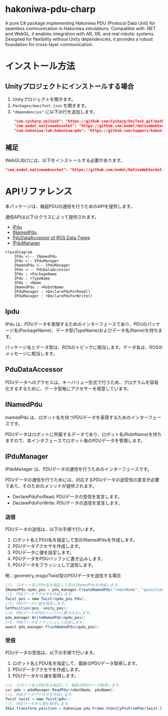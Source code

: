 # hakoniwa-pdu-charp
A pure C# package implementing Hakoniwa PDU (Protocol Data Unit) for seamless communication in Hakoniwa simulations. Compatible with .NET and WebGL, it enables integration with AR, XR, and real robotic systems. Designed for flexibility without Unity dependencies, it provides a robust foundation for cross-layer communication.

# インストール方法

## Unityプロジェクトにインストールする場合

1. Unityプロジェクトを開きます。
2. `Packages/manifest.json` を開きます。
3. `"dependencies"` に以下の行を追加します。

```json
    "com.cysharp.unitask": "https://github.com/Cysharp/UniTask.git?path=src/UniTask/Assets/Plugins/UniTask",
    "com.endel.nativewebsocket": "https://github.com/endel/NativeWebSocket.git#upm",
    "com.hakoniwa-lab.hakoniwa-pdu": "https://github.com/toppers/hakoniwa-pdu-csharp.git#main",
```


## 補足

WebGL向けには、以下をインストールする必要があります。

```json
"com.endel.nativewebsocket": "https://github.com/endel/NativeWebSocket.git#upm"
```

# APIリファレンス

本パッケージは、箱庭PDUの通信を行うためのAPIを提供します。

通信APIは以下のクラスによって提供されます。

- [IPdu](Runtime/pdu/interfaces/IPdu.cs)
- [INamedPdu](Runtime/pdu/interfaces/INamedPdu.cs)
- [PduDataAccessor of ROS Data Types](Runtime/pdu/msgs)
- [IPduManager](Runtime/pdu/interfaces/IPduManager.cs)

```mermaid
classDiagram
    IPdu <|-- INamedPdu
    IPdu <-- IPduManager
    INamedPdu <-- IPduManager
    IPdu <--- PduDataAccessor
    IPdu : +PackageName
    IPdu : +TypeName
    IPdu : +Name
    INamedPdu : +RobotName
    IPduManager : +DeclarePduForRead()
    IPduManager : +DeclarePduForWrite()
```

## Ipdu

IPdu は、PDUデータを表現するためのインターフェースであり、PDUのパッケージ名(PackageName)、データ型(TypeName)およびデータ名(Name)を持ちます。

パッケージ名とデータ型は、ROSのトピックに相当します。データ名は、ROSのメッセージに相当します。

## PduDataAccessor

PDUデータへのアクセスは、キーバリュー形式で行うため、プログラムを容易化するするために、データ型毎にアクセサーを用意しています。


## INamedPdu

InamedPdu は、ロボット名を持つPDUデータを表現するためのインターフェースです。

PDUデータはロボットに所属するデータであり、ロボット名(RobtName)を持ちますので、本インタフェースでロボット毎のPDUデータを管理します。

## IPduManager

IPduManager は、PDUデータの通信を行うためのインターフェースです。

PDUデータの通信を行うためには、対応するPDUデータの送受信の宣言が必要であり、そのためのメソッドが提供されます。

- DeclarePduForRead: PDUデータの受信を宣言します。
- DeclarePduForWrite: PDUデータの送信を宣言します。

### 送信

PDUデータの送信は、以下の手順で行います。

1. ロボット名とPDU名を指定して空のINamedPduを作成します。
2. PDUデータアクセサを作成します。
3. PDUデータに値を設定します。
4. PDUデータをPDUバッファに書き込みします。
5. PDUデータをフラッシュして送信します。

例：geometry_msgs/Twist型のPDUデータを送信する場合

```csharp
//1. ロボット名とPDU名を指定して空のINamedPduを作成します。
INamedPdu npdu_pos = pdu_manager.CreateNamedPdu("robotName", "possition");
//2. PDUデータアクセサを作成します。
Twist pos = new Twist(npdu_pos.Pdu);
//3. PDUデータに値を設定します。
SetPosition(pos, unity_pos);
//4. PDUデータをPDUバッファに書き込みします。
pdu_manager.WriteNamedPdu(npdu_pos);
//5. PDUデータをフラッシュして送信します。
await pdu_manager.FlushNamedPdu(npdu_pos);
```

### 受信

PDUデータの受信は、以下の手順で行います。
1. ロボット名とPDU名を指定して、最新のPDUデータ取得します。
2. PDUデータアクセサを作成します。
3. PDUデータから値を取得します。

```csharp
//1. ロボット名とPDU名を指定して、最新のPDUデータ取得します。
var pdu = pduManager.ReadPdu(robotName, pduName);
//2. PDUデータアクセサを作成します。
Twist twist = new Twist(pdu);
//3. PDUデータから値を取得します。
this.transform.position = hakoniwa.pdu.Frame.toUnityPosFromPdu(twist.linear);
```
